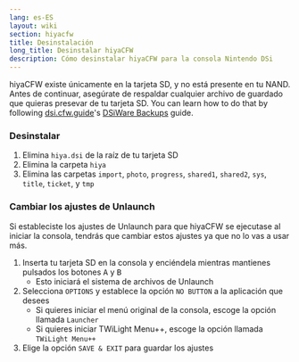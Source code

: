 ```yaml
---
lang: es-ES
layout: wiki
section: hiyacfw
title: Desinstalación
long_title: Desinstalar hiyaCFW
description: Cómo desinstalar hiyaCFW para la consola Nintendo DSi
---
```


hiyaCFW existe únicamente en la tarjeta SD, y no está presente en tu NAND. Antes de continuar, asegúrate de respaldar cualquier archivo de guardado que quieras presevar de tu tarjeta SD. You can learn how to do that by following [dsi.cfw.guide](https://dsi.cfw.guide)'s [DSiWare Backups](https://dsi.cfw.guide/dsiware-backups.html) guide.

### Desinstalar
1. Elimina `hiya.dsi` de la raíz de tu tarjeta SD
1. Elimina la carpeta `hiya`
1. Elimina las carpetas `import`, `photo`, `progress`, `shared1`, `shared2`, `sys`, `title`, `ticket`, y `tmp`

### Cambiar los ajustes de Unlaunch

Si estableciste los ajustes de Unlaunch para que hiyaCFW se ejecutase al iniciar la consola, tendrás que cambiar estos ajustes ya que no lo vas a usar más.

1. Inserta tu tarjeta SD en la consola y enciéndela mientras mantienes pulsados los botones <kbd class="face">A</kbd> y <kbd class="face">B</kbd>
    - Esto iniciará el sistema de archivos de Unlaunch
1. Selecciona `OPTIONS` y establece la opción `NO BUTTON` a la aplicación que desees
    - Si quieres iniciar el menú original de la consola, escoge la opción llamada `Launcher`
    - Si quieres iniciar TWiLight Menu++, escoge la opción llamada `TWiLight Menu++`
1. Elige la opción `SAVE & EXIT` para guardar los ajustes
